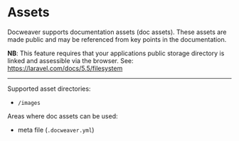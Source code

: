 # Assets

Docweaver supports documentation assets (doc assets). These assets are made public and may be referenced from key points in the documentation. 

**NB**: This feature requires that your applications public storage directory is linked and assessible via the browser. See: https://laravel.com/docs/5.5/filesystem

---

Supported asset directories:
- `/images`

Areas where doc assets can be used:
- meta file (`.docweaver.yml`)